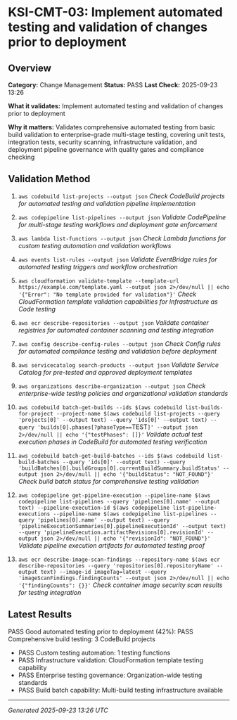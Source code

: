# KSI-CMT-03: Implement automated testing and validation of changes prior to deployment

## Overview

**Category:** Change Management
**Status:** PASS
**Last Check:** 2025-09-23 13:26

**What it validates:** Implement automated testing and validation of changes prior to deployment

**Why it matters:** Validates comprehensive automated testing from basic build validation to enterprise-grade multi-stage testing, covering unit tests, integration tests, security scanning, infrastructure validation, and deployment pipeline governance with quality gates and compliance checking

## Validation Method

1. `aws codebuild list-projects --output json`
   *Check CodeBuild projects for automated testing and validation pipeline implementation*

2. `aws codepipeline list-pipelines --output json`
   *Validate CodePipeline for multi-stage testing workflows and deployment gate enforcement*

3. `aws lambda list-functions --output json`
   *Check Lambda functions for custom testing automation and validation workflows*

4. `aws events list-rules --output json`
   *Validate EventBridge rules for automated testing triggers and workflow orchestration*

5. `aws cloudformation validate-template --template-url https://example.com/template.yaml --output json 2>/dev/null || echo '{"Error": "No template provided for validation"}'`
   *Check CloudFormation template validation capabilities for Infrastructure as Code testing*

6. `aws ecr describe-repositories --output json`
   *Validate container registries for automated container scanning and testing integration*

7. `aws config describe-config-rules --output json`
   *Check Config rules for automated compliance testing and validation before deployment*

8. `aws servicecatalog search-products --output json`
   *Validate Service Catalog for pre-tested and approved deployment templates*

9. `aws organizations describe-organization --output json`
   *Check enterprise-wide testing policies and organizational validation standards*

10. `aws codebuild batch-get-builds --ids $(aws codebuild list-builds-for-project --project-name $(aws codebuild list-projects --query 'projects[0]' --output text) --query 'ids[0]' --output text) --query 'builds[0].phases[?phaseType==`TEST`]' --output json 2>/dev/null || echo '{"testPhases": []}'`
   *Validate actual test execution phases in CodeBuild for automated testing verification*

11. `aws codebuild batch-get-build-batches --ids $(aws codebuild list-build-batches --query 'ids[0]' --output text) --query 'buildBatches[0].buildGroups[0].currentBuildSummary.buildStatus' --output json 2>/dev/null || echo '{"buildStatus": "NOT_FOUND"}'`
   *Check build batch status for comprehensive testing validation*

12. `aws codepipeline get-pipeline-execution --pipeline-name $(aws codepipeline list-pipelines --query 'pipelines[0].name' --output text) --pipeline-execution-id $(aws codepipeline list-pipeline-executions --pipeline-name $(aws codepipeline list-pipelines --query 'pipelines[0].name' --output text) --query 'pipelineExecutionSummaries[0].pipelineExecutionId' --output text) --query 'pipelineExecution.artifactRevisions[0].revisionId' --output json 2>/dev/null || echo '{"revisionId": "NOT_FOUND"}'`
   *Validate pipeline execution artifacts for automated testing proof*

13. `aws ecr describe-image-scan-findings --repository-name $(aws ecr describe-repositories --query 'repositories[0].repositoryName' --output text) --image-id imageTag=latest --query 'imageScanFindings.findingCounts' --output json 2>/dev/null || echo '{"findingCounts": {}}'`
   *Check container image security scan results for testing integration*

## Latest Results

PASS Good automated testing prior to deployment (42%): PASS Comprehensive build testing: 3 CodeBuild projects
- PASS Custom testing automation: 1 testing functions
- PASS Infrastructure validation: CloudFormation template testing capability
- PASS Enterprise testing governance: Organization-wide testing standards
- PASS Build batch capability: Multi-build testing infrastructure available

---
*Generated 2025-09-23 13:26 UTC*